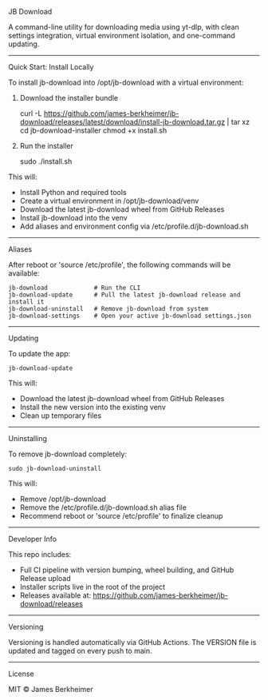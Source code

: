JB Download

A command-line utility for downloading media using yt-dlp, with clean settings integration, virtual environment isolation, and one-command updating.

---

Quick Start: Install Locally

To install jb-download into /opt/jb-download with a virtual environment:

1. Download the installer bundle

   curl -L https://github.com/james-berkheimer/jb-download/releases/latest/download/install-jb-download.tar.gz | tar xz
   cd jb-download-installer
   chmod +x install.sh

2. Run the installer

   sudo ./install.sh

This will:

- Install Python and required tools
- Create a virtual environment in /opt/jb-download/venv
- Download the latest jb-download wheel from GitHub Releases
- Install jb-download into the venv
- Add aliases and environment config via /etc/profile.d/jb-download.sh

---

Aliases

After reboot or 'source /etc/profile', the following commands will be available:

    jb-download             # Run the CLI
    jb-download-update      # Pull the latest jb-download release and install it
    jb-download-uninstall   # Remove jb-download from system
    jb-download-settings    # Open your active jb-download settings.json

---

Updating

To update the app:

    jb-download-update

This will:

- Download the latest jb-download wheel from GitHub Releases
- Install the new version into the existing venv
- Clean up temporary files

---

Uninstalling

To remove jb-download completely:

    sudo jb-download-uninstall

This will:

- Remove /opt/jb-download
- Remove the /etc/profile.d/jb-download.sh alias file
- Recommend reboot or 'source /etc/profile' to finalize cleanup

---

Developer Info

This repo includes:

- Full CI pipeline with version bumping, wheel building, and GitHub Release upload
- Installer scripts live in the root of the project
- Releases available at: https://github.com/james-berkheimer/jb-download/releases

---

Versioning

Versioning is handled automatically via GitHub Actions. The VERSION file is updated and tagged on every push to main.

---

License

MIT © James Berkheimer
